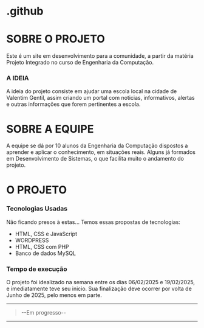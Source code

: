 # .github
# SOBRE O PROJETO
Este é um site em desenvolvimento para a comunidade, a partir da matéria Projeto Integrado no curso de Engenharia da Computação.

### A IDEIA
A ideia do projeto consiste em ajudar uma escola local na cidade de Valentim Gentil, assim criando um portal com noticias, informativos, alertas e outras informações que forem pertinentes a escola.

# SOBRE A EQUIPE
A equipe se dá por 10 alunos da Engenharia da Computação dispostos a aprender e aplicar o conhecimento, em situações reais. Alguns já formados em Desenvolvimento de Sistemas, o que facilita muito o andamento do projeto.

# O PROJETO
### Tecnologias Usadas
Não ficando presos à estas... Temos essas propostas de tecnologias:
* HTML, CSS e JavaScript
* WORDPRESS
* HTML, CSS com PHP
* Banco de dados MySQL

### Tempo de execução
O projeto foi idealizado na semana entre os dias 06/02/2025 e 19/02/2025, e imediatamente teve seu inicio. Sua finalização deve ocorrer por volta de Junho de 2025, pelo menos em parte.


***
> --Em progresso--
***


